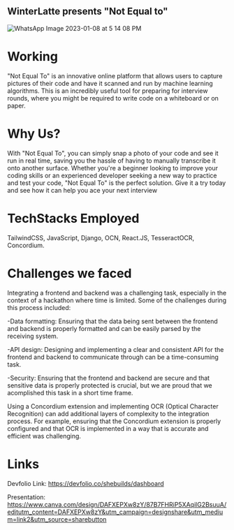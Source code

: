 ## WinterLatte presents "Not Equal to" 

![WhatsApp Image 2023-01-08 at 5 14 08 PM](https://user-images.githubusercontent.com/108565358/211194335-cfbae5c3-b4eb-405f-a4de-a4b6e95cf8c3.jpeg)

# Working
"Not Equal To" is an innovative online platform that allows users to capture pictures of their code and have it scanned and run by machine learning algorithms. 
This is an incredibly useful tool for preparing for interview rounds, where you might be required to write code on a whiteboard or on paper. 

# Why Us?
With "Not Equal To", you can simply snap a photo of your code and see it run in real time, saving you the hassle of having to manually transcribe it onto another surface. Whether you're a beginner looking to improve your coding skills or an experienced developer seeking a new way to practice and test your code, "Not Equal To" is the perfect solution. Give it a try today and see how it can help you ace your next interview

# TechStacks Employed
TailwindCSS, JavaScript, Django, OCN, React.JS, TesseractOCR, Concordium.

# Challenges we faced
Integrating a frontend and backend was a challenging task, especially in the context of a hackathon where time is limited. Some of the challenges during this process included:

-Data formatting: Ensuring that the data being sent between the frontend and backend is properly formatted and can be easily parsed by the receiving system.

-API design: Designing and implementing a clear and consistent API for the frontend and backend to communicate through can be a time-consuming task.

-Security: Ensuring that the frontend and backend are secure and that sensitive data is properly protected is crucial, but we are proud that we acomplished this task in a short time frame.

Using a Concordium extension and implementing OCR (Optical Character Recognition) can add additional layers of complexity to the integration process. For example, ensuring that the Concordium extension is properly configured and that OCR is implemented in a way that is accurate and efficient was challenging.

# Links

Devfolio Link: https://devfolio.co/shebuilds/dashboard


Presentation: https://www.canva.com/design/DAFXEPXw8zY/87B7FHRiP5XAqilG2BsuuA/editutm_content=DAFXEPXw8zY&utm_campaign=designshare&utm_medium=link2&utm_source=sharebutton
